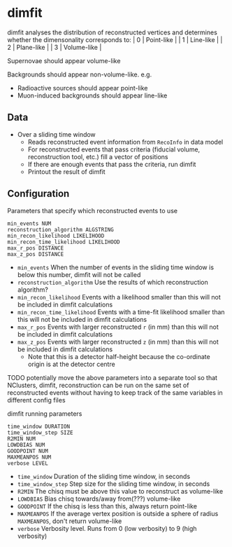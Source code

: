 # dimfit

dimfit analyses the distribution of reconstructed vertices and determines whether the dimensonality corresponds to:
| 0 | Point-like  |
| 1 | Line-like   |
| 2 | Plane-like  |
| 3 | Volume-like |

Supernovae should appear volume-like

Backgrounds should appear non-volume-like. e.g.
* Radioactive sources should appear point-like
* Muon-induced backgrounds should appear line-like

## Data

* Over a sliding time window
  * Reads reconstructed event information from `RecoInfo` in data model
  * For reconstructed events that pass criteria (fiducial volume, reconstruction tool, etc.) fill a vector of positions
  * If there are enough events that pass the criteria, run dimfit
  * Printout the result of dimfit


## Configuration

Parameters that specify which reconstructed events to use
```
min_events NUM
reconstruction_algorithm ALGSTRING
min_recon_likelihood LIKELIHOOD
min_recon_time_likelihood LIKELIHOOD
max_r_pos DISTANCE
max_z_pos DISTANCE
```
* `min_events` When the number of events in the sliding time window is below this number, dimfit will not be called
* `reconstruction_algorithm` Use the results of which reconstruction algorithm?
* `min_recon_likelihood` Events with a likelihood smaller than this will not be included in dimfit calculations
* `min_recon_time_likelihood` Events with a time-fit likelihood smaller than this will not be included in dimfit calculations
* `max_r_pos` Events with larger reconstructed `r` (in mm) than this will not be included in dimfit calculations
* `max_z_pos` Events with larger reconstructed `z` (in mm) than this will not be included in dimfit calculations
  * Note that this is a detector half-height because the co-ordinate origin is at the detector centre

TODO potentially move the above parameters into a separate tool so that NClusters, dimfit, reconstruction can be run on the same set of reconstructed events without having to keep track of the same variables in different config files

dimfit running parameters
```
time_window DURATION
time_window_step SIZE
R2MIN NUM
LOWDBIAS NUM
GOODPOINT NUM
MAXMEANPOS NUM
verbose LEVEL
```
* `time_window` Duration of the sliding time window, in seconds
* `time_window_step` Step size for the sliding time window, in seconds
* `R2MIN` The chisq must be above this value to reconstruct as volume-like
* `LOWDBIAS` Bias chisq towards/away from(???) volume-like
* `GOODPOINT` If the chisq is less than this, always return point-like
* `MAXMEANPOS` If the average vertex position is outside a sphere of radius `MAXMEANPOS`, don't return volume-like
* `verbose` Verbosity level. Runs from 0 (low verbosity) to 9 (high verbosity)
